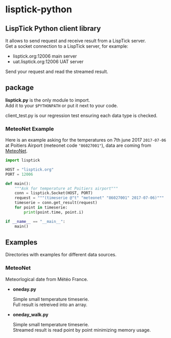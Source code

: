 # lisptick-python

## LispTick Python client library

It allows to send request and receive result from a LispTick server.  
Get a socket connection to a LispTick server, for example:

* lisptick.org:12006 main server
* uat.lisptick.org:12006 UAT server

Send your request and read the streamed result.

## package

**lisptick.py** is the only module to import.  
Add it to your ```$PYTHONPATH``` or put it next to your code.

client_test.py is our regression test ensuring each data type is checked.

### MeteoNet Example

Here is an example asking for the temperatures on 7th june 2017 ```2017-07-06``` at Poitiers Airport (meteonet code ```"86027001"```), data are coming from [MeteoNet](https://meteonet.umr-cnrm.fr/).
```python
import lisptick

HOST = "lisptick.org"
PORT = 12006

def main():
    """Ask for temperature at Poitiers airport"""
    conn = lisptick.Socket(HOST, PORT)
    request = """(timeserie @"t" "meteonet" "86027001" 2017-07-06)"""
    timeserie = conn.get_result(request)
    for point in timeserie:
        print(point.time, point.i)

if __name__ == "__main__":
    main()
```

## Examples

Directories with examples for different data sources.

### MeteoNet

Meteorlogical date from Météo France.

* **oneday.py**

  Simple small temperature timeserie.  
  Full result is retreived into an array.

* **oneday_walk.py**

  Simple small temperature timeserie.  
  Streamed result is read point by point minimizing memory usage.
